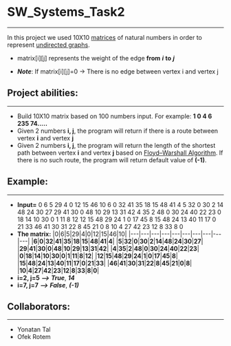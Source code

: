 # SW_Systems_Task2
---
In this project we used 10X10 [matrices](https://en.wikipedia.org/wiki/Matrix_(mathematics)) of natural numbers in order to represent [undirected graphs](https://en.wikipedia.org/wiki/Graph_(discrete_mathematics)).
- matrix[i][j] represents the weight of the edge **from** ___i___ **to** ___j___
* ___Note___: If matrix[i][j]=0 -> There is no edge between vertex i and vertex j

## Project abilities:
---
- Build 10X10 matrix based on 100 numbers input. For example: __1 0 4 6 235 74.....__
- Given 2 numbers __i, j__, the program will return if there is a route between vertex __i__ and vertex __j__ 
- Given 2 numbers __i, j__, the program will return the length of the shortest path between vertex __i__ and vertex __j__ based on [Floyd–Warshall Algorithm](https://www.youtube.com/watch?v=oNI0rf2P9gE&ab_channel=AbdulBari). If there is no such route, the program will return default value of __(-1)__.

## Example:
___
- **Input=** 0 6 5 29 4 0 12 15 46 10 6 0 32 41 35 18 15 48 41 4 5 32 0 30 2 14 48 24 30 27 29 41 30 0 48 10 29 13 31 42 4 35 2 48 0 30 24 40 22 23 0 18 14 10 30 0 1 11 8 12 12 15 48 29 24 1 0 17 45 8 15 48 24 13 40 11 17 0 21 33 46 41 30 31 22 8 45 21 0 8 10 4 27 42 23 12 8 33 8 0 
- **The matrix:**
    |0|6|5|29|4|0|12|15|46|10|
    |---|---|---|---|---|---|---|---|---|---|
    |__6__|__0__|__32__|__41__|__35__|__18__|__15__|__48__|__41__|__4__|
    |__5__|__32__|__0__|__30__|__2__|__14__|__48__|__24__|__30__|__27__|
    |__29__|__41__|__30__|__0__|__48__|__10__|__29__|__13__|__31__|__42__|
    |__4__|__35__|__2__|__48__|__0__|__30__|__24__|__40__|__22__|__23__|
    |__0__|__18__|__14__|__10__|__30__|__0__|__1__|__11__|__8__|__12__|
    |__12__|__15__|__48__|__29__|__24__|__1__|__0__|__17__|__45__|__8__|
    |__15__|__48__|__24__|__13__|__40__|__11__|__17__|__0__|__21__|__33__|
    |__46__|__41__|__30__|__31__|__22__|__8__|__45__|__21__|__0__|__8__|
    |__10__|__4__|__27__|__42__|__23__|__12__|__8__|__33__|__8__|__0__|
- **i=2, j=5** ___-->___ ___True___, ___14___
- **i=7, j=7** ___-->___ ___False___, ___(-1)___
## Collaborators:
___
- Yonatan Tal
- Ofek Rotem 
